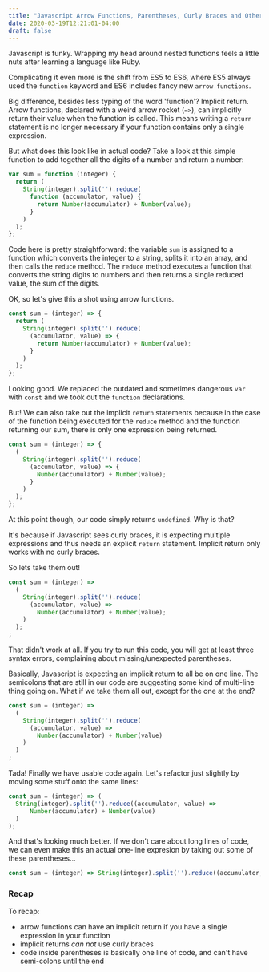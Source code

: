 ```yaml
---
title: "Javascript Arrow Functions, Parentheses, Curly Braces and Other Nonsense"
date: 2020-03-19T12:21:01-04:00
draft: false 
---
```


Javascript is funky. Wrapping my head around nested functions feels a little
nuts after learning a language like Ruby.

Complicating it even more is the shift from ES5 to ES6, where ES5 always used
the `function` keyword and ES6 includes fancy new `arrow functions`. 

Big difference, besides less typing of the word 'function'? Implicit return.
Arrow functions, declared with a weird arrow rocket (`=>`), can implicitly return
their value when the function is called. This means writing a `return` statement
is no longer necessary if your function contains only a single expression.

But what does this look like in actual code? Take a look at this simple function
to add together all the digits of a number and return a number:

```javascript
var sum = function (integer) {
  return (
    String(integer).split('').reduce(
      function (accumulator, value) {
        return Number(accumulator) + Number(value);
      }
    )
  );
};
```

Code here is pretty straightforward: the variable `sum` is assigned to a
function which converts the integer to a string, splits it into an array, and
then calls the `reduce` method. The `reduce` method executes a function that
converts the string digits to numbers and then returns a single reduced value,
the sum of the digits.

OK, so let's give this a shot using arrow functions.

```javascript
const sum = (integer) => {
  return (
    String(integer).split('').reduce(
      (accumulator, value) => {
        return Number(accumulator) + Number(value);
      }
    )
  );
};
```

Looking good. We replaced the outdated and sometimes dangerous `var` with
`const` and we took out the `function` declarations.

But! We can also take out the implicit `return` statements because in the case
of the function being executed for the `reduce` method and the function
returning our sum, there is only one expression being returned.

```javascript
const sum = (integer) => {
  (
    String(integer).split('').reduce(
      (accumulator, value) => {
        Number(accumulator) + Number(value);
      }
    )
  );
};
```

At this point though, our code simply returns `undefined`. Why is that?

It's because if Javascript sees curly braces, it is expecting multiple
expressions and thus needs an explicit `return` statement. Implicit return only
works with no curly braces.

So lets take them out!

```javascript
const sum = (integer) => 
  (
    String(integer).split('').reduce(
      (accumulator, value) => 
        Number(accumulator) + Number(value);
    )
  );
;
```

That didn't work at all. If you try to run this code, you will get at least
three syntax errors, complaining about missing/unexpected parentheses.

Basically, Javascript is expecting an implicit return to all be on one line. The
semicolons that are still in our code are suggesting some kind of multi-line
thing going on. What if we take them all out, except for the one at the end?

```javascript
const sum = (integer) => 
  (
    String(integer).split('').reduce(
      (accumulator, value) => 
        Number(accumulator) + Number(value)
    )
  )
;
```

Tada! Finally we have usable code again. Let's refactor just slightly by moving
some stuff onto the same lines:

```javascript
const sum = (integer) => (
  String(integer).split('').reduce((accumulator, value) => 
      Number(accumulator) + Number(value)
  )
);
```

And that's looking much better. If we don't care about long lines of code, we
can even make this an actual one-line expresion by taking out some of these
parentheses...

```javascript
const sum = (integer) => String(integer).split('').reduce((accumulator, value) => Number(accumulator) + Number(value));
```

### Recap

To recap:

- arrow functions can have an implicit return if you have a single expression in
  your function
- implicit returns *can not* use curly braces
- code inside parentheses is basically one line of code, and can't have
  semi-colons until the end
